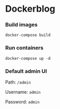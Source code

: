 Dockerblog
==========

### Build images

```shell
docker-compose build
```

### Run containers

```shell
docker-compose up -d
```

### Default admin UI

Path: `/admin`

Username: `admin`

Password: `admin`
